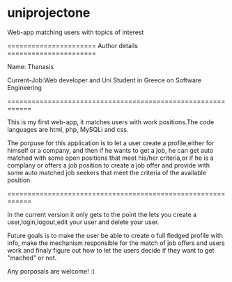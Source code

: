 # uniprojectone
Web-app matching users with topics of interest

====================== Author details ======================

Name: Thanasis

Current-Job:Web developer and Uni Student in Greece on Software Engineering

============================================================

This is my first web-app, it matches users with work positions.The code languages are html, php, MySQLi and css.

The porpuse for this application is to let a user create a profile,either for himself or a company, and then if he wants to get a job,
he can get auto matched with some open positions that meet his/her criteria,or if he is a complany or offers a job position to create
a job offer and provide with some auto matched job seekers that meet the criteria of the available position.

============================================================

In the current version it only gets to the point the lets you create a user,login,logout,edit your user and delete your user.

Future goals is to make the user be able to create o full fledged profile with info, make the mechanism responsible for the match
of job offers and users work and finaly figure out how to let the users decide if they want to get "mached" or not.

Any porposals are welcome! :)
